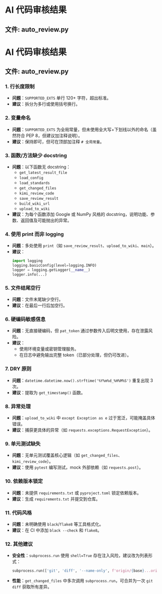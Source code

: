 # AI 代码审核结果

## 文件: auto_review.py
AI 代码审核结果
================

## 文件: auto_review.py

### 1. 行长度限制  
- **问题**：`SUPPORTED_EXTS` 单行 120+ 字符，超出标准。  
- **建议**：拆分为多行或使用括号换行。

### 2. 变量命名  
- **问题**：`SUPPORTED_EXTS` 为全局常量，但未使用全大写+下划线以外的命名（虽然符合 PEP 8，但建议加注释说明）。  
- **建议**：保持即可，但可在顶部加注释 `# 全局常量`。

### 3. 函数/方法缺少 docstring  
- **问题**：以下函数无 docstring：  
  - `get_latest_result_file`  
  - `load_config`  
  - `load_standards`  
  - `get_changed_files`  
  - `kimi_review_code`  
  - `save_review_result`  
  - `build_wiki_url`  
  - `upload_to_wiki`  
- **建议**：为每个函数添加 Google 或 NumPy 风格的 docstring，说明功能、参数、返回值及可能抛出的异常。

### 4. 使用 print 而非 logging  
- **问题**：多处使用 `print`（如 `save_review_result`、`upload_to_wiki`、`main`）。  
- **建议**：  
  ```python
  import logging
  logging.basicConfig(level=logging.INFO)
  logger = logging.getLogger(__name__)
  logger.info(...)
  ```

### 5. 文件结尾空行  
- **问题**：文件末尾缺少空行。  
- **建议**：在最后一行后加空行。

### 6. 硬编码敏感信息  
- **问题**：无直接硬编码，但 `pat_token` 通过参数传入后明文使用，存在泄露风险。  
- **建议**：  
  - 使用环境变量或密钥管理服务。  
  - 在日志中避免输出完整 token（已部分处理，但仍可改进）。

### 7. DRY 原则  
- **问题**：`datetime.datetime.now().strftime('%Y%m%d_%H%M%S')` 重复出现 3 次。  
- **建议**：提取为 `get_timestamp()` 函数。

### 8. 异常处理  
- **问题**：`upload_to_wiki` 中 `except Exception as e` 过于宽泛，可能掩盖具体错误。  
- **建议**：捕获更具体的异常（如 `requests.exceptions.RequestException`）。

### 9. 单元测试缺失  
- **问题**：无单元测试覆盖核心逻辑（如 `get_changed_files`、`kimi_review_code`）。  
- **建议**：使用 `pytest` 编写测试，mock 外部依赖（如 `requests.post`）。

### 10. 依赖版本锁定  
- **问题**：未提供 `requirements.txt` 或 `pyproject.toml` 锁定依赖版本。  
- **建议**：生成 `requirements.txt` 并提交到仓库。

### 11. 代码风格  
- **问题**：未明确使用 `black`/`flake8` 等工具格式化。  
- **建议**：在 CI 中添加 `black --check` 和 `flake8`。

### 12. 其他建议  
- **安全性**：`subprocess.run` 使用 `shell=True` 存在注入风险，建议改为列表形式：  
  ```python
  subprocess.run(['git', 'diff', '--name-only', f'origin/{base}...origin/{head}'], ...)
  ```
- **性能**：`get_changed_files` 中多次调用 `subprocess.run`，可合并为一次 `git diff` 获取所有差异。

